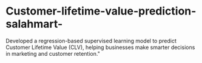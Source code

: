 # Customer-lifetime-value-prediction-salahmart-
Developed a regression-based supervised learning model to predict Customer Lifetime Value (CLV), helping businesses make smarter decisions in marketing and customer retention."
